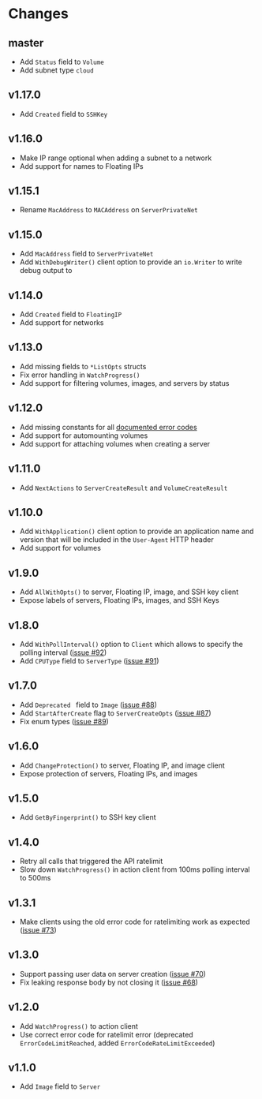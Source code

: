 # Changes

## master

* Add `Status` field to `Volume`
* Add subnet type `cloud`

## v1.17.0

* Add `Created` field to `SSHKey`

## v1.16.0

* Make IP range optional when adding a subnet to a network
* Add support for names to Floating IPs

## v1.15.1

* Rename `MacAddress` to `MACAddress` on `ServerPrivateNet`

## v1.15.0

* Add `MacAddress` field to `ServerPrivateNet`
* Add `WithDebugWriter()` client option to provide an `io.Writer` to write debug output to

## v1.14.0

* Add `Created` field to `FloatingIP`
* Add support for networks

## v1.13.0

* Add missing fields to `*ListOpts` structs
* Fix error handling in `WatchProgress()`
* Add support for filtering volumes, images, and servers by status

## v1.12.0

* Add missing constants for all [documented error codes](https://docs.hetzner.cloud/#overview-errors)
* Add support for automounting volumes
* Add support for attaching volumes when creating a server

## v1.11.0

* Add `NextActions` to `ServerCreateResult` and `VolumeCreateResult`

## v1.10.0

* Add `WithApplication()` client option to provide an application name and version
  that will be included in the `User-Agent` HTTP header
* Add support for volumes

## v1.9.0

* Add `AllWithOpts()` to server, Floating IP, image, and SSH key client
* Expose labels of servers, Floating IPs, images, and SSH Keys

## v1.8.0

* Add `WithPollInterval()` option to `Client` which allows to specify the polling interval
  ([issue #92](https://github.com/hetznercloud/hcloud-go/issues/92))
* Add `CPUType` field to `ServerType` ([issue #91](https://github.com/hetznercloud/hcloud-go/pull/91))

## v1.7.0

* Add `Deprecated ` field to `Image` ([issue #88](https://github.com/hetznercloud/hcloud-go/issues/88))
* Add `StartAfterCreate` flag to `ServerCreateOpts` ([issue #87](https://github.com/hetznercloud/hcloud-go/issues/87))
* Fix enum types ([issue #89](https://github.com/hetznercloud/hcloud-go/issues/89))

## v1.6.0

* Add `ChangeProtection()` to server, Floating IP, and image client
* Expose protection of servers, Floating IPs, and images

## v1.5.0

* Add `GetByFingerprint()` to SSH key client

## v1.4.0

* Retry all calls that triggered the API ratelimit
* Slow down `WatchProgress()` in action client from 100ms polling interval to 500ms

## v1.3.1

* Make clients using the old error code for ratelimiting work as expected
  ([issue #73](https://github.com/hetznercloud/hcloud-go/issues/73))

## v1.3.0

* Support passing user data on server creation ([issue #70](https://github.com/hetznercloud/hcloud-go/issues/70))
* Fix leaking response body by not closing it ([issue #68](https://github.com/hetznercloud/hcloud-go/issues/68))

## v1.2.0

* Add `WatchProgress()` to action client
* Use correct error code for ratelimit error (deprecated
  `ErrorCodeLimitReached`, added `ErrorCodeRateLimitExceeded`)

## v1.1.0

* Add `Image` field to `Server`
